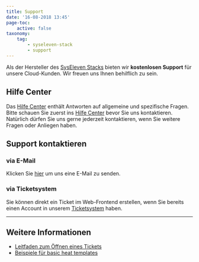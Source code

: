 ```yaml
---
title: Support
date: '16-08-2018 13:45'
page-toc:
    active: false
taxonomy:
    tag:
        - syseleven-stack
        - support
---
```


Als der Hersteller des [SysEleven Stacks](https://www.syseleven.de/produkte-services/syseleven-stack/) bieten wir **kostenlosen Support** für unsere Cloud-Kunden. Wir freuen uns Ihnen behilflich zu sein.

## Hilfe Center

Das [Hilfe Center](https://docs.syseleven.de/helpcenter/de/taxonomy?name=category&val=SysEleven-Stack) enthält Antworten auf allgemeine und spezifische Fragen.  
Bitte schauen Sie zuerst ins [Hilfe Center](https://docs.syseleven.de/helpcenter/de/taxonomy?name=category&val=SysEleven-Stack) bevor Sie uns kontaktieren. Natürlich dürfen Sie uns gerne jederzeit kontaktieren, wenn Sie weitere Fragen oder Anliegen haben.

## Support kontaktieren

### via E-Mail

Klicken Sie <a href="mailto:cloudsupport@syseleven.de?subject=# Problem description&body=Problem%20Status%3A%0Aongoing%20/%20occasionally%20/%20regularly%0A%0ATime%20and%20Date%20of%20first%20occurrence%3A%0ADD.MM.YYYY%20-%20HH%3AMM%3ASS%0A%0ATime%20and%20Date%20of%20last%20occurrence%3A%0ADD.MM.YYYY%20-%20HH%3AMM%3ASS%0A%0AID%28s%29%20of%20affected%20instance%28s%29%3A%0A-%20%23ID%0A-%20%23ID%0A%0AID%28s%29%20Stack%28s%29%20affected%20%28if%20used%29%3A%0A-%20%23ID%0A-%20%23ID%0A%0AProblem%20description%3A%0A-%20What%20happened%3F%0A-%20What%20did%20you%20expect%20to%20happen%3F%0A%0A-%20How%20often%20does%20the%20problem%20occur%3F%0A-%20Does%20the%20problem%20occur%20under%20specific%20circumstances%3F%0A-%20Suggestions%20on%20how%20to%20reproduce%20the%20problem%3F">hier</a> um uns eine E-Mail zu senden.

### via Ticketsystem

Sie können direkt ein Ticket im Web-Frontend erstellen, wenn Sie bereits einen Account in unserem [Ticketsystem](https://helpdesk.syseleven.de/) haben.

---

## Weitere Informationen

* [Leitfaden zum Öffnen eines Tickets](./02.issue-reporting-guideline/default.de.md)
* [Beispiele für basic heat templates](https://github.com/syseleven/heat-examples)